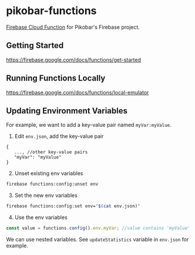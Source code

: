# pikobar-functions

[Firebase Cloud Function](https://firebase.google.com/docs/functions) for Pikobar's Firebase project.

## Getting Started

https://firebase.google.com/docs/functions/get-started

## Running Functions Locally

https://firebase.google.com/docs/functions/local-emulator


## Updating Environment Variables

For example, we want to add a key-value pair named `myVar:myValue`.

1. Edit `env.json`, add the key-value pair
```
{
   ..., //other key-value pairs
   "myVar": "myValue"
}
```

2. Unset existing env variables
```bash
firebase functions:config:unset env
```

3. Set the new env variables
```bash
firebase functions:config:set env="$(cat env.json)"
```

4. Use the env variables
```javascript
const value = functions.config().env.myVar; //value contains 'myValue'
```

We can use nested variables. See `updateStatistics` variable in `env.json` for example.
